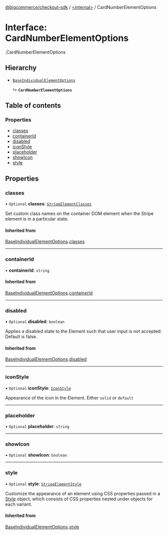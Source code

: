 [@bigcommerce/checkout-sdk](../README.md) / [<internal\>](../modules/internal_.md) / CardNumberElementOptions

# Interface: CardNumberElementOptions

[<internal>](../modules/internal_.md).CardNumberElementOptions

## Hierarchy

- [`BaseIndividualElementOptions`](internal_.BaseIndividualElementOptions.md)

  ↳ **`CardNumberElementOptions`**

## Table of contents

### Properties

- [classes](internal_.CardNumberElementOptions.md#classes)
- [containerId](internal_.CardNumberElementOptions.md#containerid)
- [disabled](internal_.CardNumberElementOptions.md#disabled)
- [iconStyle](internal_.CardNumberElementOptions.md#iconstyle)
- [placeholder](internal_.CardNumberElementOptions.md#placeholder)
- [showIcon](internal_.CardNumberElementOptions.md#showicon)
- [style](internal_.CardNumberElementOptions.md#style)

## Properties

### classes

• `Optional` **classes**: [`StripeElementClasses`](internal_.StripeElementClasses.md)

Set custom class names on the container DOM element when the Stripe element is in a particular state.

#### Inherited from

[BaseIndividualElementOptions](internal_.BaseIndividualElementOptions.md).[classes](internal_.BaseIndividualElementOptions.md#classes)

___

### containerId

• **containerId**: `string`

#### Inherited from

[BaseIndividualElementOptions](internal_.BaseIndividualElementOptions.md).[containerId](internal_.BaseIndividualElementOptions.md#containerid)

___

### disabled

• `Optional` **disabled**: `boolean`

Applies a disabled state to the Element such that user input is not accepted. Default is false.

#### Inherited from

[BaseIndividualElementOptions](internal_.BaseIndividualElementOptions.md).[disabled](internal_.BaseIndividualElementOptions.md#disabled)

___

### iconStyle

• `Optional` **iconStyle**: [`IconStyle`](../enums/internal_.IconStyle.md)

Appearance of the icon in the Element. Either `solid` or `default`

___

### placeholder

• `Optional` **placeholder**: `string`

___

### showIcon

• `Optional` **showIcon**: `boolean`

___

### style

• `Optional` **style**: [`StripeElementStyle`](internal_.StripeElementStyle.md)

Customize the appearance of an element using CSS properties passed in a [Style](https://stripe.com/docs/js/appendix/style) object,
which consists of CSS properties nested under objects for each variant.

#### Inherited from

[BaseIndividualElementOptions](internal_.BaseIndividualElementOptions.md).[style](internal_.BaseIndividualElementOptions.md#style)
